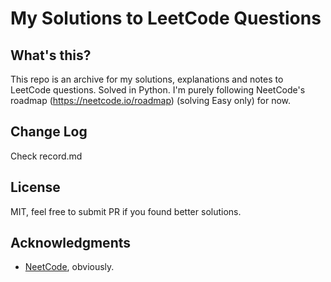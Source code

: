 
# My Solutions to LeetCode Questions

## What's this?

This repo is an archive for my solutions, explanations and notes to LeetCode questions.
Solved in Python.
I'm purely following NeetCode's roadmap (<https://neetcode.io/roadmap>) (solving Easy only) for now.

## Change Log

Check record.md

## License

MIT, feel free to submit PR if you found better solutions.

## Acknowledgments

* [NeetCode](https://www.youtube.com/@NeetCode), obviously.
